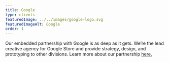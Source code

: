 ```yaml
---
title: Google
type: clients
featuredImage: ../../images/google-logo.svg
featuredImageAlt: Google
order: 1
---
```

Our embedded partnership with Google is as deep as it gets. We’re the lead creative agency for Google Store and provide strategy, design, and prototyping to other divisions. Learn more about our partnership [here.](/)
